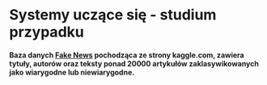 # Systemy uczące się - studium przypadku

#### Baza danych [Fake News](https://www.kaggle.com/c/fake-news) pochodząca ze strony kaggle.com, zawiera tytuły, autorów oraz teksty ponad 20000 artykułów zaklasywikowanych jako wiarygodne lub niewiarygodne.

